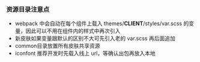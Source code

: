 ### 资源目录注意点
* webpack 中会自动在每个组件上载入 themes/__CLIENT__/styles/var.scss 的变量，因此可以不用在组件内的样式中再次引入
* 新皮肤如果变量跟默认的区别不大可先引入老的 var.scss 再后面追加
* common目录放置所有皮肤共享资源
* iconfont 推荐开发时先载入线上 url，等确认出包再放入本地